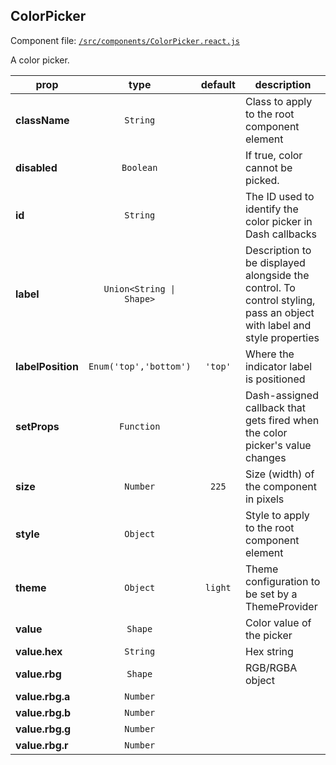 
## ColorPicker

Component file: [`/src/components/ColorPicker.react.js`](/src/components/ColorPicker.react.js)

A color picker.

prop | type | default | description
---- | :----: | :-------: | -----------
**className** | `String` |  | Class to apply to the root component element
**disabled** | `Boolean` |  | If true, color cannot be picked.
**id** | `String` |  | The ID used to identify the color picker in Dash callbacks
**label** | `Union<String \| Shape>` |  | Description to be displayed alongside the control. To control styling, pass an object with label and style properties
**labelPosition** | `Enum('top','bottom')` | `'top'` | Where the indicator label is positioned
**setProps** | `Function` |  | Dash-assigned callback that gets fired when the color picker's value changes
**size** | `Number` | `225` | Size (width) of the component in pixels
**style** | `Object` |  | Style to apply to the root component element
**theme** | `Object` | `light` | Theme configuration to be set by a ThemeProvider
**value** | `Shape` |  | Color value of the picker
**value.hex** | `String` |  | Hex string
**value.rbg** | `Shape` |  | RGB/RGBA object
**value.rbg.a** | `Number` |  | 
**value.rbg.b** | `Number` |  | 
**value.rbg.g** | `Number` |  | 
**value.rbg.r** | `Number` |  | 
